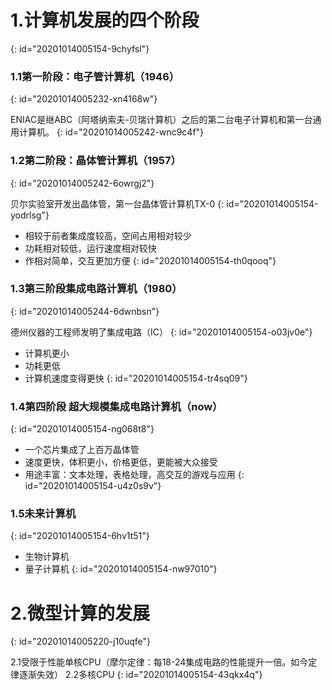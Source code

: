 # 1.计算机发展的四个阶段
{: id="20201014005154-9chyfsl"}

### 1.1第一阶段：电子管计算机（1946）
{: id="20201014005232-xn4168w"}

ENIAC是继ABC（阿塔纳索夫-贝瑞计算机）之后的第二台电子计算机和第一台通用计算机。
{: id="20201014005242-wnc9c4f"}

### 1.2第二阶段：晶体管计算机（1957）
{: id="20201014005242-6owrgj2"}

贝尔实验室开发出晶体管，第一台晶体管计算机TX-0
{: id="20201014005154-yodrlsg"}

- 相较于前者集成度较高，空间占用相对较少
- 功耗相对较低，运行速度相对较快
- 作相对简单，交互更加方便
{: id="20201014005154-th0qooq"}

### 1.3第三阶段集成电路计算机（1980）
{: id="20201014005244-6dwnbsn"}

德州仪器的工程师发明了集成电路（IC）
{: id="20201014005154-o03jv0e"}

- 计算机更小
- 功耗更低
- 计算机速度变得更快
{: id="20201014005154-tr4sq09"}

### 1.4第四阶段 超大规模集成电路计算机（now）
{: id="20201014005154-ng068t8"}

- 一个芯片集成了上百万晶体管
- 速度更快，体积更小，价格更低，更能被大众接受
- 用途丰富：文本处理，表格处理，高交互的游戏与应用
{: id="20201014005154-u4z0s9v"}

### 1.5未来计算机
{: id="20201014005154-6hv1t51"}

- 生物计算机
- 量子计算机
{: id="20201014005154-nw97010"}

# 2.微型计算的发展
{: id="20201014005220-j10uqfe"}

2.1受限于性能单核CPU（摩尔定律：每18-24集成电路的性能提升一倍。如今定律逐渐失效）
2.2多核CPU
{: id="20201014005154-43qkx4q"}

